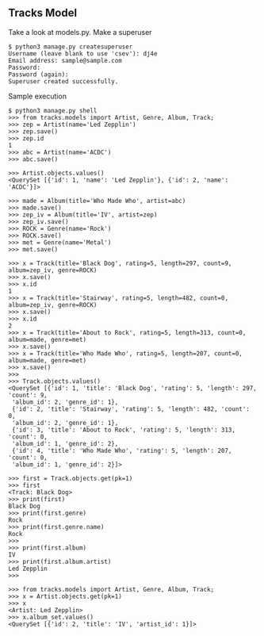 Tracks Model
------------

Take a look at models.py.  Make a superuser

    $ python3 manage.py createsuperuser
    Username (leave blank to use 'csev'): dj4e
    Email address: sample@sample.com
    Password: 
    Password (again): 
    Superuser created successfully.

Sample execution

    $ python3 manage.py shell
    >>> from tracks.models import Artist, Genre, Album, Track;
    >>> zep = Artist(name='Led Zepplin')
    >>> zep.save()
    >>> zep.id
    1
    >>> abc = Artist(name='ACDC')
    >>> abc.save()

    >>> Artist.objects.values()
    <QuerySet [{'id': 1, 'name': 'Led Zepplin'}, {'id': 2, 'name': 'ACDC'}]>

    >>> made = Album(title='Who Made Who', artist=abc)
    >>> made.save()
    >>> zep_iv = Album(title='IV', artist=zep)
    >>> zep_iv.save()
    >>> ROCK = Genre(name='Rock')
    >>> ROCK.save()
    >>> met = Genre(name='Metal')
    >>> met.save()

    >>> x = Track(title='Black Dog', rating=5, length=297, count=9, album=zep_iv, genre=ROCK)
    >>> x.save()
    >>> x.id
    1
    >>> x = Track(title='Stairway', rating=5, length=482, count=0, album=zep_iv, genre=ROCK)
    >>> x.save()
    >>> x.id
    2
    >>> x = Track(title='About to Rock', rating=5, length=313, count=0, album=made, genre=met)
    >>> x.save()
    >>> x = Track(title='Who Made Who', rating=5, length=207, count=0, album=made, genre=met)
    >>> x.save()
    >>>
    >>> Track.objects.values()
    <QuerySet [{'id': 1, 'title': 'Black Dog', 'rating': 5, 'length': 297, 'count': 9,
     'album_id': 2, 'genre_id': 1},
     {'id': 2, 'title': 'Stairway', 'rating': 5, 'length': 482, 'count': 0,
     'album_id': 2, 'genre_id': 1},
     {'id': 3, 'title': 'About to Rock', 'rating': 5, 'length': 313, 'count': 0,
     'album_id': 1, 'genre_id': 2},
     {'id': 4, 'title': 'Who Made Who', 'rating': 5, 'length': 207, 'count': 0,
     'album_id': 1, 'genre_id': 2}]>

    >>> first = Track.objects.get(pk=1)
    >>> first
    <Track: Black Dog>
    >>> print(first)
    Black Dog
    >>> print(first.genre)
    Rock
    >>> print(first.genre.name)
    Rock
    >>>
    >>> print(first.album)
    IV
    >>> print(first.album.artist)
    Led Zepplin
    >>>

    >>> from tracks.models import Artist, Genre, Album, Track;
    >>> x = Artist.objects.get(pk=1)
    >>> x
    <Artist: Led Zepplin>
    >>> x.album_set.values()
    <QuerySet [{'id': 2, 'title': 'IV', 'artist_id': 1}]>

